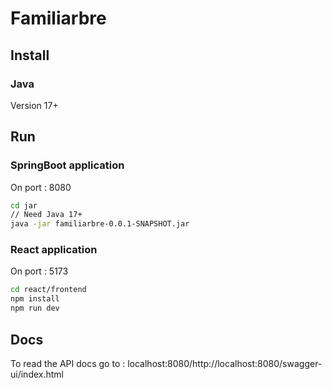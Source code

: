 # Familiarbre

## Install
### Java

Version 17+


## Run
### SpringBoot application

On port : 8080
```sh
cd jar
// Need Java 17+
java -jar familiarbre-0.0.1-SNAPSHOT.jar
```

### React application

On port : 5173
```sh
cd react/frontend
npm install
npm run dev
```

## Docs
To read the API docs go to : localhost:8080/http://localhost:8080/swagger-ui/index.html
